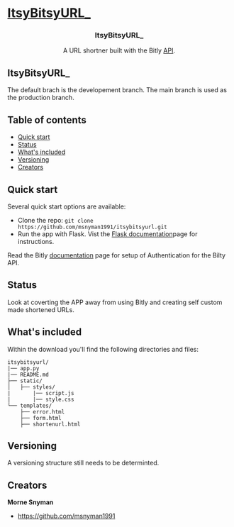<p align="center">
  <a href="https://github.com/msnyman1991/itsybitsyurl/">
    <h1>ItsyBitsyURL_</h1>
  </a>
</p>

<h3 align="center">ItsyBitsyURL_</h3>

<p align="center">
  A URL shortner built with the Bitly <a href="https://dev.bitly.com/">API</a>. 
</p>

## ItsyBitsyURL_

The default brach is the developement branch. The main branch is used as the production branch.

## Table of contents

- [Quick start](#quick-start)
- [Status](#status)
- [What's included](#whats-included)
- [Versioning](#versioning)
- [Creators](#creators)

## Quick start

Several quick start options are available:

- Clone the repo: `git clone https://github.com/msnyman1991/itsybitsyurl.git`
- Run the app with Flask. Vist the <a href="https://flask.palletsprojects.com/en/2.0.x/cli/">Flask documentation</a>page for instructions.

Read the Bitly <a href="https://dev.bitly.com/">documentation</a> page for setup of Authentication for the Bilty API.

## Status
Look at coverting the APP away from using Bitly and creating self custom made shortened URLs.

## What's included

Within the download you'll find the following directories and files:

```text
itsybitsyurl/
|── app.py
|── README.md
├── static/
│   ├── styles/
|       |── script.js
|       |── style.css
└── templates/
    ├── error.html
    ├── form.html
    ├── shortenurl.html
```
## Versioning

A versioning structure still needs to be determinted.

## Creators

**Morne Snyman**

- <https://github.com/msnyman1991>